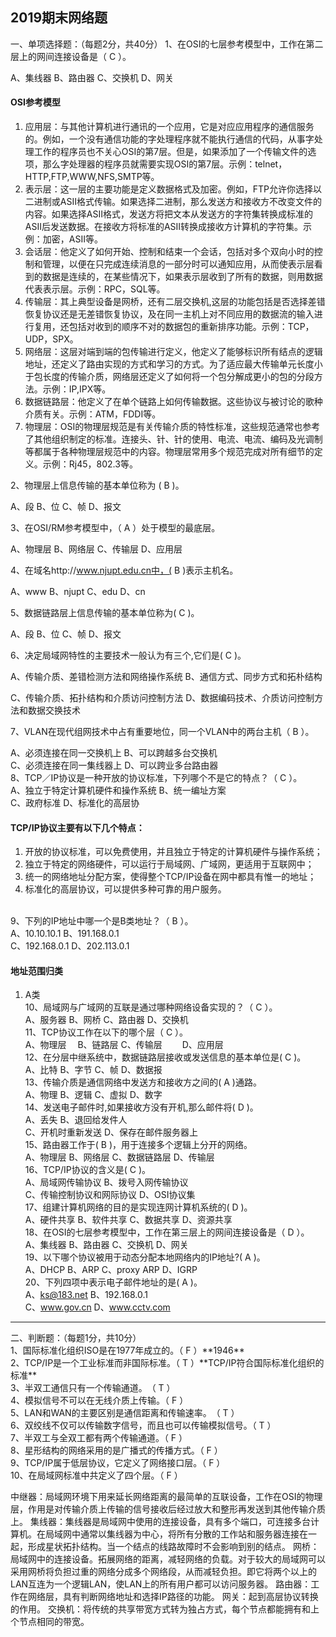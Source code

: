 ## 2019期末网络题
一、单项选择题：（每题2分，共40分）
1、在OSI的七层参考模型中，工作在第二层上的网间连接设备是（  C   ）。

A、集线器        B、路由器      C、交换机         D、网关

#### OSI参考模型
1. 应用层：与其他计算机进行通讯的一个应用，它是对应应用程序的通信服务的。例如，一个没有通信功能的字处理程序就不能执行通信的代码，从事字处理工作的程序员也不关心OSI的第7层。但是，如果添加了一个传输文件的选项，那么字处理器的程序员就需要实现OSI的第7层。示例：telnet，HTTP,FTP,WWW,NFS,SMTP等。
2. 表示层：这一层的主要功能是定义数据格式及加密。例如，FTP允许你选择以二进制或ASII格式传输。如果选择二进制，那么发送方和接收方不改变文件的内容。如果选择ASII格式，发送方将把文本从发送方的字符集转换成标准的ASII后发送数据。在接收方将标准的ASII转换成接收方计算机的字符集。示例：加密，ASII等。
3. 会话层：他定义了如何开始、控制和结束一个会话，包括对多个双向小时的控制和管理，以便在只完成连续消息的一部分时可以通知应用，从而使表示层看到的数据是连续的，在某些情况下，如果表示层收到了所有的数据，则用数据代表表示层。示例：RPC，SQL等。
4. 传输层：其上典型设备是网桥，还有二层交换机,这层的功能包括是否选择差错恢复协议还是无差错恢复协议，及在同一主机上对不同应用的数据流的输入进行复用，还包括对收到的顺序不对的数据包的重新排序功能。示例：TCP，UDP，SPX。
5. 网络层：这层对端到端的包传输进行定义，他定义了能够标识所有结点的逻辑地址，还定义了路由实现的方式和学习的方式。为了适应最大传输单元长度小于包长度的传输介质，网络层还定义了如何将一个包分解成更小的包的分段方法。示例：IP,IPX等。
6. 数据链路层：他定义了在单个链路上如何传输数据。这些协议与被讨论的歌种介质有关。示例：ATM，FDDI等。
7. 物理层：OSI的物理层规范是有关传输介质的特性标准，这些规范通常也参考了其他组织制定的标准。连接头、针、针的使用、电流、电流、编码及光调制等都属于各种物理层规范中的内容。物理层常用多个规范完成对所有细节的定义。示例：Rj45，802.3等。

2、物理层上信息传输的基本单位称为 (  B    )。

A、段            B、位          C、帧             D、报文

3、在OSI/RM参考模型中，（  A  ）处于模型的最底层。

A、物理层        B、网络层       C、传输层         D、应用层

4、在域名http://www.njupt.edu.cn中，(  B   )表示主机名。

A、www      B、njupt       C、edu      D、cn

5、数据链路层上信息传输的基本单位称为(  C   )。

A、段            B、位           C、帧          D、报文

6、决定局域网特性的主要技术一般认为有三个,它们是(  C   )。

A、传输介质、差错检测方法和网络操作系统     B、通信方式、同步方式和拓朴结构

C、传输介质、拓扑结构和介质访问控制方法     D、数据编码技术、介质访问控制方法和数据交换技术

7、VLAN在现代组网技术中占有重要地位，同一个VLAN中的两台主机（  B  ）。

A、必须连接在同一交换机上      B、可以跨越多台交换机
<br>C、必须连接在同一集线器上      D、可以跨业多台路由器
<br>8、TCP／IP协议是一种开放的协议标准，下列哪个不是它的特点？（  C  ）。
<br>A、独立于特定计算机硬件和操作系统      B、统一编址方案
<br>C、政府标准         D、标准化的高层协

#### TCP/IP协议主要有以下几个特点：
1. 开放的协议标准，可以免费使用，并且独立于特定的计算机硬件与操作系统；
2. 独立于特定的网络硬件，可以运行于局域网、广域网，更适用于互联网中；
3. 统一的网络地址分配方案，使得整个TCP/IP设备在网中都具有惟一的地址；
4. 标准化的高层协议，可以提供多种可靠的用户服务。

<br>9、下列的IP地址中哪一个是B类地址？（  B  ）。
<br>A、10.10.10.1         B、191.168.0.1
<br>C、192.168.0.1        D、202.113.0.1

#### 地址范围归类
1. A类
<br>10、局域网与广域网的互联是通过哪种网络设备实现的？（  C  ）。
<br>A、服务器      B、网桥      C、路由器      D、交换机
<br>11、TCP协议工作在以下的哪个层（  C ）。
<br>A、物理层　    B、链路层    C、传输层　　  D、应用层
<br>12、在分层中继系统中，数据链路层接收或发送信息的基本单位是(   C  )。
<br>A、比特      B、字节      C、帧      D、数据报
<br>13、传输介质是通信网络中发送方和接收方之间的(  A  )通路。
<br>A、物理      B、逻辑      C、虚拟      D、数字
<br>14、发送电子邮件时,如果接收方没有开机,那么邮件将(   D  )。
<br>A、丢失                 B、退回给发件人
<br>C、开机时重新发送       D、保存在邮件服务器上
<br>15、路由器工作于(  B   )，用于连接多个逻辑上分开的网络。
<br>A、物理层    B、网络层     C、数据链路层     D、传输层
<br>16、TCP/IP协议的含义是(  C   )。
<br>A、局域网传输协议               B、拨号入网传输协议
<br>C、传输控制协议和网际协议       D、OSI协议集
<br>17、组建计算机网络的目的是实现连网计算机系统的(  D    )。
<br>A、硬件共享      B、软件共享      C、数据共享      D、资源共享
<br>18、在OSI的七层参考模型中，工作在第三层上的网间连接设备是（   D  ）。
<br>A、集线器        B、路由器       C、交换机       D、网关
<br>19、以下哪个协议被用于动态分配本地网络内的IP地址?(   A   )。
<br>A、DHCP     B、ARP      C、proxy ARP      D、IGRP
<br>20、下列四项中表示电子邮件地址的是(  A  )。
<br>A、ks@183.net       B、192.168.0.1
<br>C、www.gov.cn       D、www.cctv.com
<hr>二、判断题：（每题1分，共10分）
<br>1、国际标准化组织ISO是在1977年成立的。（  F  ）**1946**
<br>2、TCP/IP是一个工业标准而非国际标准。（  T   ）**TCP/IP符合国际标准化组织的标准**
<br>3、半双工通信只有一个传输通道。　（  T   ）
<br>4、模拟信号不可以在无线介质上传输。（   F   ）
<br>5、LAN和WAN的主要区别是通信距离和传输速率。　（   T   ）
<br>6、双绞线不仅可以传输数字信号，而且也可以传输模拟信号。（   T   ）
<br>7、半双工与全双工都有两个传输通道。（   F   ）
<br>8、星形结构的网络采用的是广播式的传播方式。（  F   ）
<br>9、TCP/IP属于低层协议，它定义了网络接口层。（  F  ）
<br>10、在局域网标准中共定义了四个层。（  F  ） 

中继器：局域网环境下用来延长网络距离的最简单的互联设备，工作在OSI的物理层，作用是对传输介质上传输的信号接收后经过放大和整形再发送到其他传输介质上。
集线器：集线器是局域网中使用的连接设备，具有多个端口，可连接多台计算机。在局域网中通常以集线器为中心，将所有分散的工作站和服务器连接在一起，形成星状拓扑结构。当一个结点的线路故障时不会影响到别的结点。
网桥：局域网中的连接设备。拓展网络的距离，减轻网络的负载。对于较大的局域网可以采用网桥将负担过重的网络分成多个网络段，从而减轻负担。即它将两个以上的LAN互连为一个逻辑LAN，使LAN上的所有用户都可以访问服务器。
路由器：工作在网络层，具有判断网络地址和选择IP路径的功能。
网关：起到高层协议转换的作用。
交换机：将传统的共享带宽方式转为独占方式，每个节点都能拥有和上个节点相同的带宽。
